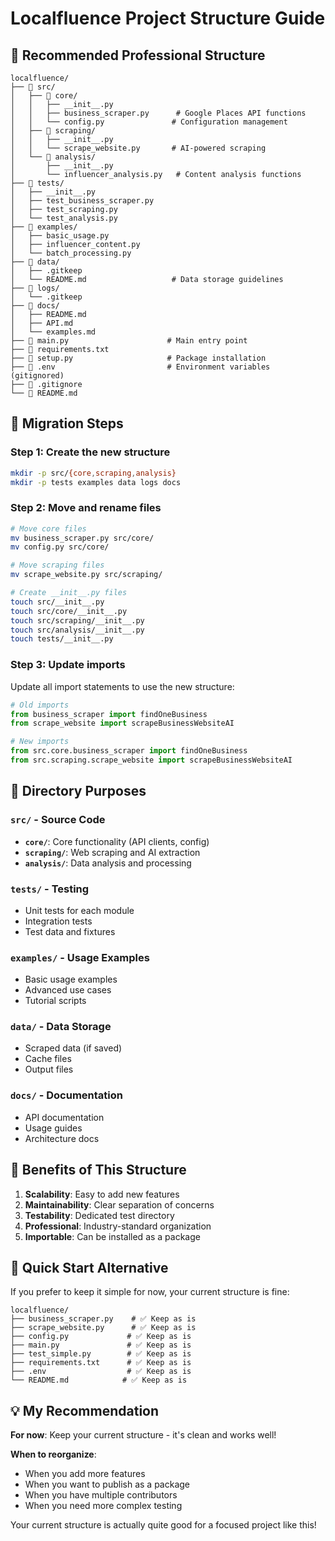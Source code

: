 # Localfluence Project Structure Guide

## 🎯 **Recommended Professional Structure**

```
localfluence/
├── 📁 src/
│   ├── 📁 core/
│   │   ├── __init__.py
│   │   ├── business_scraper.py      # Google Places API functions
│   │   └── config.py               # Configuration management
│   ├── 📁 scraping/
│   │   ├── __init__.py
│   │   └── scrape_website.py       # AI-powered scraping
│   └── 📁 analysis/
│       ├── __init__.py
│       └── influencer_analysis.py   # Content analysis functions
├── 📁 tests/
│   ├── __init__.py
│   ├── test_business_scraper.py
│   ├── test_scraping.py
│   └── test_analysis.py
├── 📁 examples/
│   ├── basic_usage.py
│   ├── influencer_content.py
│   └── batch_processing.py
├── 📁 data/
│   ├── .gitkeep
│   └── README.md                   # Data storage guidelines
├── 📁 logs/
│   └── .gitkeep
├── 📁 docs/
│   ├── README.md
│   ├── API.md
│   └── examples.md
├── 📄 main.py                      # Main entry point
├── 📄 requirements.txt
├── 📄 setup.py                     # Package installation
├── 📄 .env                         # Environment variables (gitignored)
├── 📄 .gitignore
└── 📄 README.md
```

## 🔄 **Migration Steps**

### **Step 1: Create the new structure**
```bash
mkdir -p src/{core,scraping,analysis}
mkdir -p tests examples data logs docs
```

### **Step 2: Move and rename files**
```bash
# Move core files
mv business_scraper.py src/core/
mv config.py src/core/

# Move scraping files
mv scrape_website.py src/scraping/

# Create __init__.py files
touch src/__init__.py
touch src/core/__init__.py
touch src/scraping/__init__.py
touch src/analysis/__init__.py
touch tests/__init__.py
```

### **Step 3: Update imports**
Update all import statements to use the new structure:
```python
# Old imports
from business_scraper import findOneBusiness
from scrape_website import scrapeBusinessWebsiteAI

# New imports
from src.core.business_scraper import findOneBusiness
from src.scraping.scrape_website import scrapeBusinessWebsiteAI
```

## 📁 **Directory Purposes**

### **`src/` - Source Code**
- **`core/`**: Core functionality (API clients, config)
- **`scraping/`**: Web scraping and AI extraction
- **`analysis/`**: Data analysis and processing

### **`tests/` - Testing**
- Unit tests for each module
- Integration tests
- Test data and fixtures

### **`examples/` - Usage Examples**
- Basic usage examples
- Advanced use cases
- Tutorial scripts

### **`data/` - Data Storage**
- Scraped data (if saved)
- Cache files
- Output files

### **`docs/` - Documentation**
- API documentation
- Usage guides
- Architecture docs

## 🎯 **Benefits of This Structure**

1. **Scalability**: Easy to add new features
2. **Maintainability**: Clear separation of concerns
3. **Testability**: Dedicated test directory
4. **Professional**: Industry-standard organization
5. **Importable**: Can be installed as a package

## 🚀 **Quick Start Alternative**

If you prefer to keep it simple for now, your current structure is fine:

```
localfluence/
├── business_scraper.py    # ✅ Keep as is
├── scrape_website.py      # ✅ Keep as is
├── config.py             # ✅ Keep as is
├── main.py               # ✅ Keep as is
├── test_simple.py        # ✅ Keep as is
├── requirements.txt      # ✅ Keep as is
├── .env                  # ✅ Keep as is
└── README.md            # ✅ Keep as is
```

## 💡 **My Recommendation**

**For now**: Keep your current structure - it's clean and works well!

**When to reorganize**:
- When you add more features
- When you want to publish as a package
- When you have multiple contributors
- When you need more complex testing

Your current structure is actually quite good for a focused project like this! 